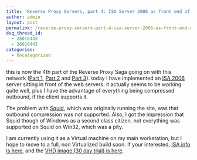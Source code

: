 ```yaml
---
title: 'Reverse Proxy Servers, part 4: ISA Server 2006 as front end of this site'
author: admin
layout: post
permalink: /reverse-proxy-servers-part-4-isa-server-2006-as-front-end-of-this-site/
dsq_thread_id:
  - 26016443
  - 26016443
categories:
  - Uncategorized
---
```

this is now the 4th part of the Reverse Proxy Saga going on with this network ([Part 1][1], [Part 2][2] and [Part 3][3]). today I have implemented an [ISA 2006][4] server sitting in front of the web servers. it actually seems to be working quite well, plus I have the advantage of everything being compressed outbound, if the client supports it. 

The problem with [Squid][5], which was originally running the site, was that outbound compression was not supported. Also, I got the impression that Squid though of Windows as a second class citizen. not everything was supported on Squid on Win32, which was a pity. 

I am currently using it as a Virtual machine on my main workstation, but I hope to move to a full, non Virtualized build soon. If your interested, [ISA info is here][4], and the [VHD image (30 day trial) is here][6].

 [1]: http://blog.lotas-smartman.net/archive/2007/10/03/reverse-proxy-servers.aspx
 [2]: http://blog.lotas-smartman.net/archive/2007/10/03/reverse-proxy-servers-part-2.aspx
 [3]: http://blog.lotas-smartman.net/archive/2007/11/20/reverse-proxy-servers-part-3.aspx
 [4]: http://www.microsoft.com/isaserver/default.mspx
 [5]: http://www.squid-cache.org/
 [6]: http://www.microsoft.com/downloads/details.aspx?FamilyID=234c9dda-5452-4946-9e2f-d4b64082814e&DisplayLang=en